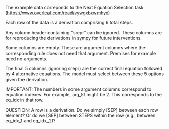 The example data correponds to the Next Equation Selection task (https://www.overleaf.com/read/vywgxbxwmhyx)

Each row of the data is a derivation comprising 6 total steps.

Any column header containing "srepr" can be ignored. These columns are for reproducing the derivations in sympy for future interventions.

Some columns are empty. These are argument columns where the corresponding rule does not need that argument. Premises for example need no arguments.

The final 5 columns (ignoring srepr) are the correct final equation followed by 4 alternative equations. The model must select between these 5 options given the derivation.

IMPORTANT: The numbers in some argument columns correspond to equation indexes. For example, arg_51 might be 2. This corresponds to the eq_idx in that row.

QUESTION: A row is a derivation. Do we simply [SEP] between each row element? Or do we [SEP] between STEPS within the row (e.g., between eq_idx_1 and eq_idx_2)?
